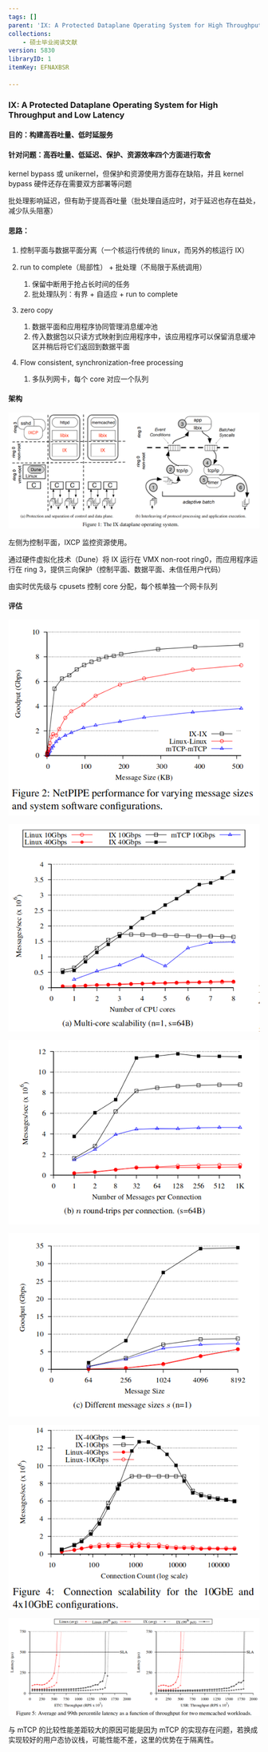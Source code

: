 ```yaml
---
tags: []
parent: 'IX: A Protected Dataplane Operating System for High Throughput and Low Latency'
collections:
    - 硕士毕业阅读文献
version: 5830
libraryID: 1
itemKey: EFNAXBSR

---
```

### IX: A Protected Dataplane Operating System for High Throughput and Low Latency

#### 目的：构建高吞吐量、低时延服务

#### 针对问题：高吞吐量、低延迟、保护、资源效率四个方面进行取舍

kernel bypass 或 unikernel，但保护和资源使用方面存在缺陷，并且 kernel bypass 硬件还存在需要双方部署等问题

批处理影响延迟，但有助于提高吞吐量（批处理自适应时，对于延迟也存在益处，减少队头阻塞）

#### 思路：

1.  控制平面与数据平面分离（一个核运行传统的 linux，而另外的核运行 IX）

2.  run to complete（局部性） + 批处理（不局限于系统调用）

    1.  保留中断用于抢占长时间的任务
    2.  批处理队列：有界 + 自适应 + run to complete

3.  zero copy

    1.  数据平面和应用程序协同管理消息缓冲池
    2.  传入数据包以只读方式映射到应用程序中，该应用程序可以保留消息缓冲区并稍后将它们返回到数据平面

4.  Flow consistent, synchronization-free processing

    1.  多队列网卡，每个 core 对应一个队列

#### 架构

![\<img alt="" data-attachment-key="KDGWIS4Y" width="1137" height="524" src="attachments/KDGWIS4Y.png" ztype="zimage">](attachments/KDGWIS4Y.png)

左侧为控制平面，IXCP 监控资源使用。

通过硬件虚拟化技术（Dune）将 IX 运行在 VMX non-root ring0，而应用程序运行在 ring 3，提供三向保护（控制平面、数据平面、未信任用户代码）

由实时优先级与 cpusets 控制 core 分配，每个核单独一个网卡队列

#### 评估

![\<img alt="" data-attachment-key="VH3H8ZIM" width="573" height="446" src="attachments/VH3H8ZIM.png" ztype="zimage">](attachments/VH3H8ZIM.png)

![\<img alt="" data-attachment-key="NWRPN7UC" width="573" height="472" src="attachments/NWRPN7UC.png" ztype="zimage">](attachments/NWRPN7UC.png)

![\<img alt="" data-attachment-key="JWKE78I7" width="573" height="419" src="attachments/JWKE78I7.png" ztype="zimage">](attachments/JWKE78I7.png)

![\<img alt="" data-attachment-key="ARETZHRT" width="573" height="419" src="attachments/ARETZHRT.png" ztype="zimage">](attachments/ARETZHRT.png)

![\<img alt="" data-attachment-key="TU8QTSN6" width="573" height="419" src="attachments/TU8QTSN6.png" ztype="zimage">](attachments/TU8QTSN6.png)

![\<img alt="" data-attachment-key="IWFTSYIZ" width="1076" height="419" src="attachments/IWFTSYIZ.png" ztype="zimage">](attachments/IWFTSYIZ.png)

与 mTCP 的比较性能差距较大的原因可能是因为 mTCP 的实现存在问题，若换成实现较好的用户态协议栈，可能性能不差，这里的优势在于隔离性。
